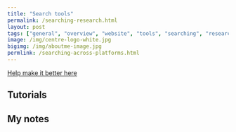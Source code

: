 ```yaml
---
title: "Search tools"
permalink: /searching-research.html
layout: post
tags: ["general", "overview", "website", "tools", "searching", "research"]
image: /img/centre-logo-white.jpg
bigimg: /img/aboutme-image.jpg
permlink: /searching-across-platforms.html
---
```


<a href="{{ site.github.repository_url }}/tree/master/{{ page.relative_path }}" align = "center">Help make it better here</a>

## Tutorials

## My notes